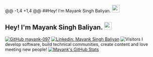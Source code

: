 
@@ -1,4 +1,4 @@
##Hey! I'm Mayank Singh Baliyan. <img src="https://media.giphy.com/media/hvRJCLFzcasrR4ia7z/giphy.gif" width="25px">
## Hey! I'm Mayank Singh Baliyan. <img src="https://media.giphy.com/media/hvRJCLFzcasrR4ia7z/giphy.gif" width="25px">

[![GitHub mayank-097](https://img.shields.io/github/followers/agrittiwari?label=follow&style=social)](https://github.com/mayank-097)
[![Linkedin: Mayank Singh Baliyan](https://img.shields.io/badge/-Mayank%20Singh%20Baliyan-blue?style=flat-square&logo=Linkedin&logoColor=white&link=https://www.linkedin.com/in/mayankbaliyan97/)](https://www.linkedin.com/in/mayankbaliyan97/)
![Visitors](https://visitor-badge.glitch.me/badge?page_id=mayank-097&left_color=gray&right_color=blue)
I develop software, build technical communities, create content and love meeting new people!
[![Mayank's GitHub Stats](https://github-readme-stats.vercel.app/api?username=mayank-097&hide=issues&count_private=true&show_icons=true&theme=calm)](https://github.com/mayank-097/github-readme-stats)
<!--
**mayank-097/mayank-097** is a ✨ _special_ ✨ repository because its `README.md` (this file) appears on your GitHub profile.
Here are some ideas to get you started:
- 🔭 I’m currently working on ...
- 🌱 I’m currently learning ...
- 👯 I’m looking to collaborate on ...
- 🤔 I’m looking for help with ...
- 💬 Ask me about ...
